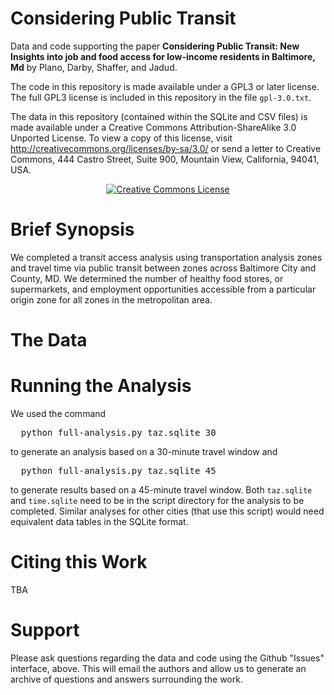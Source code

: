 Considering Public Transit
========================

Data and code supporting the paper **Considering Public Transit:  New Insights into job and food access for low-income residents in Baltimore, Md** by Plano, Darby, Shaffer, and Jadud.

The code in this repository is made available under a GPL3 or later license. The full GPL3 license is included in this repository in the file <code>gpl-3.0.txt</code>.

The data in this repository (contained within the SQLite and CSV files) is made available under a Creative Commons Attribution-ShareAlike 3.0 Unported License. To view a copy of this license, visit http://creativecommons.org/licenses/by-sa/3.0/ or send a letter to Creative Commons, 444 Castro Street, Suite 900, Mountain View, California, 94041, USA.

<p align="center">
<a rel="license" href="http://creativecommons.org/licenses/by-sa/3.0/"><img alt="Creative Commons License" style="border-width:0" src="http://i.creativecommons.org/l/by-sa/3.0/88x31.png" /></a>
</p>

Brief Synopsis
====
We completed a transit access analysis using transportation analysis zones and travel time via public transit between zones across Baltimore City and County, MD. We determined the number of healthy food stores, or supermarkets, and employment opportunities accessible from a particular origin zone for all zones in the metropolitan area.

The Data
===

Running the Analysis
===
We used the command

<pre>
  python full-analysis.py taz.sqlite 30
</pre>

to generate an analysis based on a 30-minute travel window and

<pre>
  python full-analysis.py taz.sqlite 45
</pre>

to generate results based on a 45-minute travel window. Both <code>taz.sqlite</code> and <code>time.sqlite</code> need to be in the script directory for the analysis to be completed. Similar analyses for other cities (that use this script) would need equivalent data tables in the SQLite format.

Citing this Work
====
TBA

Support
====

Please ask questions regarding the data and code using the Github "Issues" interface, above. This will email the authors and allow us to generate an archive of questions and answers surrounding the work.